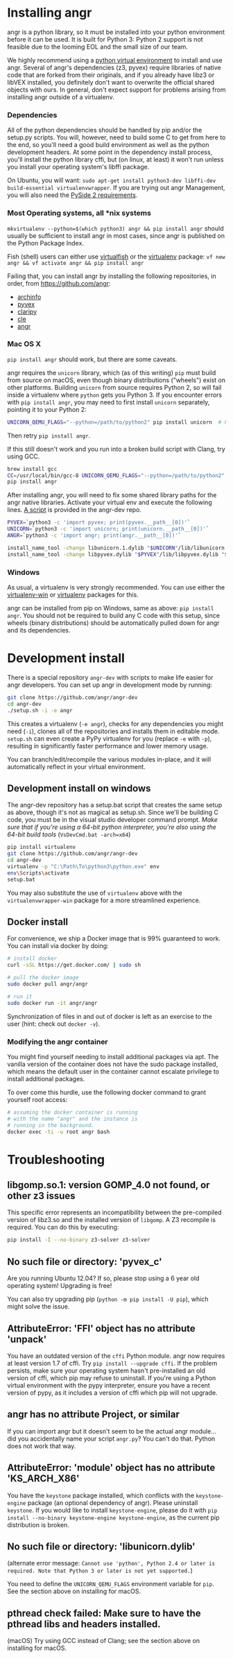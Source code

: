 # Installing angr

angr is a python library, so it must be installed into your python environment before it can be used. It is built for Python 3: Python 2 support is not feasible due to the looming EOL and the small size of our team.

We highly recommend using a [python virtual environment](https://virtualenvwrapper.readthedocs.org/en/latest/) to install and use angr. Several of angr's dependencies (z3, pyvex) require libraries of native code that are forked from their originals, and if you already have libz3 or libVEX installed, you definitely don't want to overwrite the official shared objects with ours. In general, don't expect support for problems arising from installing angr outside of a virtualenv.

### Dependencies

All of the python dependencies should be handled by pip and/or the setup.py scripts. You will, however, need to build some C to get from here to the end, so you'll need a good build environment as well as the python development headers. At some point in the dependency install process, you'll install the python library cffi, but (on linux, at least) it won't run unless you install your operating system's libffi package.

On Ubuntu, you will want: `sudo apt-get install python3-dev libffi-dev build-essential virtualenvwrapper`. If you are trying out angr Management, you will also need the [PySide 2 requirements](https://wiki.qt.io/Qt_for_Python/GettingStarted).

### Most Operating systems, all \*nix systems

`mkvirtualenv --python=$(which python3) angr && pip install angr` should usually be sufficient to install angr in most cases, since angr is published on the Python Package Index.

Fish (shell) users can either use [virtualfish](https://github.com/adambrenecki/virtualfish) or the [virtualenv](https://pypi.python.org/pypi/virtualenv) package: `vf new angr && vf activate angr && pip install angr`

Failing that, you can install angr by installing the following repositories, in order, from https://github.com/angr:

- [archinfo](https://github.com/angr/archinfo)
- [pyvex](https://github.com/angr/pyvex)
- [claripy](https://github.com/angr/claripy)
- [cle](https://github.com/angr/cle)
- [angr](https://github.com/angr/angr)

### Mac OS X

`pip install angr` should work, but there are some caveats.

angr requires the `unicorn` library, which (as of this writing) `pip` must build from source on macOS, even though binary distributions ("wheels") exist on other platforms. Building `unicorn` from source requires Python 2, so will fail inside a virtualenv where `python` gets you Python 3. If you encounter errors with `pip install angr`, you may need to first install `unicorn` separately, pointing it to your Python 2:
```bash
UNICORN_QEMU_FLAGS="--python=/path/to/python2" pip install unicorn  # Python 2 is probably /usr/bin/python on your macOS system
```
Then retry `pip install angr`.

If this still doesn't work and you run into a broken build script with Clang, try using GCC.
```bash
brew install gcc
CC=/usr/local/bin/gcc-8 UNICORN_QEMU_FLAGS="--python=/path/to/python2" pip install unicorn  # As of this writing, brew install gcc gives you gcc-8
pip install angr
```

After installing angr, you will need to fix some shared library paths for the angr native libraries.
Activate your virtual env and execute the following lines. [A script](https://github.com/angr/angr-dev/blob/master/fix_macOS.sh) is provided in the angr-dev repo.

```bash
PYVEX=`python3 -c 'import pyvex; print(pyvex.__path__[0])'`
UNICORN=`python3 -c 'import unicorn; print(unicorn.__path__[0])'`
ANGR=`python3 -c 'import angr; print(angr.__path__[0])'`

install_name_tool -change libunicorn.1.dylib "$UNICORN"/lib/libunicorn.dylib "$ANGR"/lib/angr_native.dylib
install_name_tool -change libpyvex.dylib "$PYVEX"/lib/libpyvex.dylib "$ANGR"/lib/angr_native.dylib
```

### Windows

As usual, a virtualenv is very strongly recommended. You can use either the [virtualenv-win](https://pypi.org/project/virtualenvwrapper-win/) or [virtualenv](https://pypi.python.org/pypi/virtualenv) packages for this.

angr can be installed from pip on Windows, same as above: `pip install angr`.
You should not be required to build any C code with this setup, since wheels (binary distributions) should be automatically pulled down for angr and its dependencies.

# Development install

There is a special repository `angr-dev` with scripts to make life easier for angr developers.
You can set up angr in development mode by running:

```bash
git clone https://github.com/angr/angr-dev
cd angr-dev
./setup.sh -i -e angr
```

This creates a virtualenv (`-e angr`), checks for any dependencies you might need (`-i`), clones all of the repositories and installs them in editable mode.
`setup.sh` can even create a PyPy virtualenv for you (replace `-e` with `-p`), resulting in significantly faster performance and lower memory usage.

You can branch/edit/recompile the various modules in-place, and it will automatically reflect in your virtual environment.

## Development install on windows

The angr-dev repository has a setup.bat script that creates the same setup as above, though it's not as magical as setup.sh.
Since we'll be building C code, you must be in the visual studio developer command prompt.
*Make sure that if you're using a 64-bit python interpreter, you're also using the 64-bit build tools* (`VsDevCmd.bat -arch=x64`)

```bash
pip install virtualenv
git clone https://github.com/angr/angr-dev
cd angr-dev
virtualenv -p "C:\Path\To\python3\python.exe" env
env\Scripts\activate
setup.bat
```

You may also substitute the use of `virtualenv` above with the `virtualenvwrapper-win` package for a more streamlined experience.

## Docker install

For convenience, we ship a Docker image that is 99% guaranteed to work.
You can install via docker by doing:

```bash
# install docker
curl -sSL https://get.docker.com/ | sudo sh

# pull the docker image
sudo docker pull angr/angr

# run it
sudo docker run -it angr/angr
```

Synchronization of files in and out of docker is left as an exercise to the user (hint: check out `docker -v`).

### Modifying the angr container

You might find yourself needing to install additional packages via apt. The vanilla version of the container does not have the sudo package installed, which means the default user in the container cannot escalate privilege to install additional packages. 

To over come this hurdle, use the following docker command to grant yourself root access:

```bash
# assuming the docker container is running 
# with the name "angr" and the instance is
# running in the background.
docker exec -ti -u root angr bash
```

# Troubleshooting

## libgomp.so.1: version GOMP_4.0 not found, or other z3 issues

This specific error represents an incompatibility between the pre-compiled version of libz3.so and the installed version of `libgomp`. A Z3 recompile is required. You can do this by executing:

```bash
pip install -I --no-binary z3-solver z3-solver
```

## No such file or directory: 'pyvex_c'

Are you running Ubuntu 12.04? If so, please stop using a 6 year old operating system! Upgrading is free!

You can also try upgrading pip (`python -m pip install -U pip`), which might solve the issue.

## AttributeError: 'FFI' object has no attribute 'unpack'

You have an outdated version of the `cffi` Python module.  angr now requires at least version 1.7 of cffi.
Try `pip install --upgrade cffi`.  If the problem persists, make sure your operating system hasn't pre-installed an old version of cffi, which pip may refuse to uninstall.
If you're using a Python virtual environment with the pypy interpreter, ensure you have a recent version of pypy, as it includes a version of cffi which pip will not upgrade.

## angr has no attribute Project, or similar

If you can import angr but it doesn't seem to be the actual angr module... did you accidentally name your script `angr.py`?
You can't do that. Python does not work that way.

## AttributeError: 'module' object has no attribute 'KS_ARCH_X86'

You have the `keystone` package installed, which conflicts with the `keystone-engine` package (an optional dependency of angr).
Please uninstall `keystone`.
If you would like to install `keystone-engine`, please do it with `pip install --no-binary keystone-engine keystone-engine`, as the current pip distribution is broken.

## No such file or directory: 'libunicorn.dylib'

(alternate error message: `Cannot use 'python', Python 2.4 or later is required. Note that Python 3 or later is not yet supported.`)

You need to define the `UNICORN_QEMU_FLAGS` environment variable for `pip`. See the section above on installing for macOS.

## pthread check failed: Make sure to have the pthread libs and headers installed.

(macOS) Try using GCC instead of Clang; see the section above on installing for macOS.
